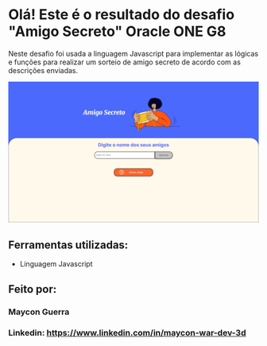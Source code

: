 # Olá! Este é o resultado do desafio "Amigo Secreto" Oracle ONE G8

Neste desafio foi usada a linguagem Javascript para implementar as lógicas e funções para realizar um sorteio de amigo secreto de acordo com as descrições enviadas.

![image](assets/telaHome.jpeg)

## Ferramentas utilizadas:

* Linguagem Javascript

## Feito por:

### Maycon Guerra

### Linkedin: https://www.linkedin.com/in/maycon-war-dev-3d